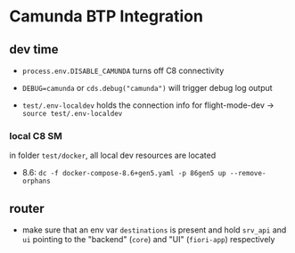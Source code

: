 # Camunda BTP Integration


## dev time

- `process.env.DISABLE_CAMUNDA` turns off C8 connectivity
- `DEBUG=camunda` or `cds.debug("camunda")` will trigger debug log output

- `test/.env-localdev` holds the connection info for flight-mode-dev &rarr; `source test/.env-localdev`

### local C8 SM

in folder `test/docker`, all local dev resources are located

- 8.6: `dc -f docker-compose-8.6+gen5.yaml -p 86gen5 up --remove-orphans`

## router

- make sure that an env var `destinations` is present and hold `srv_api` and `ui` pointing to the "backend" (`core`) and "UI" (`fiori-app`) respectively